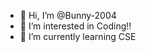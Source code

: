 - 👋 Hi, I’m @Bunny-2004
- 👀 I’m interested in Coding!!
- 🌱 I’m currently learning CSE

<!---
Bunny-2004/Bunny-2004 is a ✨ special ✨ repository because its `README.md` (this file) appears on your GitHub profile.
You can click the Preview link to take a look at your changes.
--->
